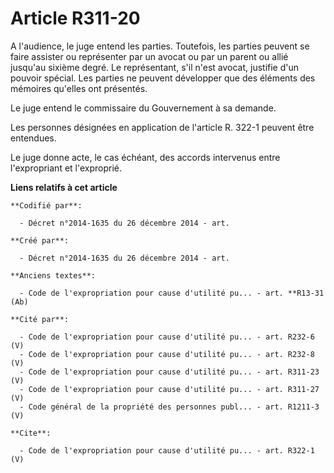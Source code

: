 # Article R311-20

A l'audience, le juge entend les parties. Toutefois, les parties peuvent se faire assister ou représenter par un avocat ou
par un parent ou allié jusqu'au sixième degré. Le représentant, s'il n'est avocat, justifie d'un pouvoir spécial. Les parties
ne peuvent développer que des éléments des mémoires qu'elles ont présentés.

Le juge entend le commissaire du Gouvernement à sa demande.

Les personnes désignées en application de l'article R. 322-1 peuvent être entendues.

Le juge donne acte, le cas échéant, des accords intervenus entre l'expropriant et l'exproprié.

**Liens relatifs à cet article**

	**Codifié par**:

	  - Décret n°2014-1635 du 26 décembre 2014 - art.

	**Créé par**:

	  - Décret n°2014-1635 du 26 décembre 2014 - art.

	**Anciens textes**:

	  - Code de l'expropriation pour cause d'utilité pu... - art. **R13-31 (Ab)

	**Cité par**:

	  - Code de l'expropriation pour cause d'utilité pu... - art. R232-6 (V)
	  - Code de l'expropriation pour cause d'utilité pu... - art. R232-8 (V)
	  - Code de l'expropriation pour cause d'utilité pu... - art. R311-23 (V)
	  - Code de l'expropriation pour cause d'utilité pu... - art. R311-27 (V)
	  - Code général de la propriété des personnes publ... - art. R1211-3 (V)

	**Cite**:

	  - Code de l'expropriation pour cause d'utilité pu... - art. R322-1 (V)
